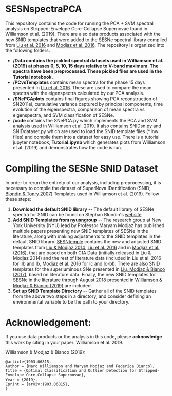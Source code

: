 # SESNspectraPCA

This repository contains the code for running the PCA + SVM spectral analysis on Stripped-Envelope Core-Collapse Supernovae found in Williamson et al. (2019). There are also data products associated with the new SNID templates that were added to the SESNe spectral library compiled from [Liu et al. 2016](http://adsabs.harvard.edu/abs/2016ApJ...827...90L) and [Modjaz et al. 2016](http://adsabs.harvard.edu/abs/2016ApJ...832..108M). The repository is organized into the following folders:
- <b>/Data contains the pickled spectral datasets used in Williamson et al. (2019) at phases 0, 5, 10, 15 days relative to V-band maximum. The spectra have been preprocessed. These pickled files are used in the Tutorial notebook.</b>
- <b>/PCvsTemplates</b> contains mean spectra for the phase 15 days presented in [Liu et al. 2016](http://adsabs.harvard.edu/abs/2016ApJ...827...90L). These are used to compare the mean spectra with the eigenspectra calculated by our PCA analysis.
- <b>/SNePCAplots</b> contains final figures showing PCA reconstruction of SN2011ei, cumulative variance captured by principal components, time evolution of the eigenspectra, comparison of mean spectra vs eigenspectra, and SVM classification of SESNe.
- <b>/code </b> contains the SNePCA.py which implements the PCA and SVM analysis used in Williamson et al. 2019. It also contains SNIDsn.py and SNIDdataset.py which are used to load the SNID template files (\*.lnw files) and compile them into a dataset for easy use. There is a tutorial jupyter notebook, <b> Tutorial.ipynb </b> which generates plots from Williamson et al. (2019) and demonstrates how the code is run.

# Compiling the SESNe SNID Dataset

In order to rerun the entirety of our analysis, including preprocessing, it is necessary to compile the dataset of SuperNova IDentification (SNID; [Blondin & Tonry 2007](https://iopscience.iop.org/article/10.1086/520494/meta)) Templates used in Williamson et al. (2019). Follow these steps:

1. <b>Download the default SNID library</b> -- The default library of SESNe spectra for SNID can be found on Stephan Blondin's [website](https://people.lam.fr/blondin.stephane/software/snid/)
2. <b>Add SNID Templates from [nyusngroup](https://github.com/nyusngroup/SESNtemple)</b> -- The research group at New York University (NYU) lead by Professor Maryam Modjaz has published multiple papers presenting new SNID templates of SESNe in the literature, along with making adjustments to the SNID templates in the default SNID library. [SESNtemple](https://github.com/nyusngroup/SESNtemple) contains the new and adjusted SNID templates from [Liu & Modjaz 2014](http://adsabs.harvard.edu/abs/2014arXiv1405.1437L), [Liu et al. 2016](http://adsabs.harvard.edu/abs/2016ApJ...827...90L) and in [Modjaz et al. (2016)](http://adsabs.harvard.edu/abs/2016ApJ...832..108M), that are based on both CfA Data (initially released in Liu & Modjaz 2014) and the rest of literature data (included in Liu et al. 2016 for IIb and Ib, Modjaz et al. 2016 for Ic and Ic-bl). There are also SNID templates for the superluminous SNe presented in [Liu, Modjaz & Bianco (2017)](http://adsabs.harvard.edu/abs/2016arXiv161207321L), based on literature data. Finally, the new SNID templates for SESNe in the literature through August 2018 presented in [Williamson & Modjaz & Bianco (2019)](https://arxiv.org/abs/1903.06815) are included.
3. <b>Set up SNID Template Directory</b> -- Gather all of the SNID templates from the above two steps in a directory, and consider defining an environmental variable to be the path to your directory.

# Acknowledgement:

If you use data products or the analysis in this code, please <b>acknowledge</b> this work by citing in your paper:  Williamson et al. 2019.

Williamson & Modjaz & Bianco (2019):

  	@article{1903.06815,
    Author = {Marc Williamson and Maryam Modjaz and Federica Bianco},
    Title = {Optimal Classification and Outlier Detection for Stripped-Envelope Core-Collapse Supernovae},
    Year = {2019},
    Eprint = {arXiv:1903.06815},
    }
